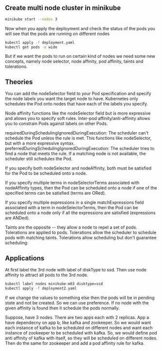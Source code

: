 ## Create multi node cluster in minikube
```bash
minikube start --nodes 3
```
Now when you apply the deployment and check the status of the pods you will see that the pods are running on different nodes
```bash
kubectl apply -f deployment.yaml
kubectl get pods -o wide
```

But if we want the pods to run on certain kind of nodes we need some new concepts, namely node selector, node affinity, pod affinity, taints and tolerations.

## Theories

You can add the nodeSelector field to your Pod specification and specify the node labels you want the target node to have. Kubernetes only schedules the Pod onto nodes that have each of the labels you specify.

Node affinity functions like the nodeSelector field but is more expressive and allows you to specify soft rules. Inter-pod affinity/anti-affinity allows you to constrain Pods against labels on other Pods.

requiredDuringSchedulingIgnoredDuringExecution: The scheduler can't schedule the Pod unless the rule is met. This functions like nodeSelector, but with a more expressive syntax.
preferredDuringSchedulingIgnoredDuringExecution: The scheduler tries to find a node that meets the rule. If a matching node is not available, the scheduler still schedules the Pod.

If you specify both nodeSelector and nodeAffinity, both must be satisfied for the Pod to be scheduled onto a node.

If you specify multiple terms in nodeSelectorTerms associated with nodeAffinity types, then the Pod can be scheduled onto a node if one of the specified terms can be satisfied (terms are ORed).

If you specify multiple expressions in a single matchExpressions field associated with a term in nodeSelectorTerms, then the Pod can be scheduled onto a node only if all the expressions are satisfied (expressions are ANDed).

Taints are the opposite -- they allow a node to repel a set of pods. Tolerations are applied to pods. Tolerations allow the scheduler to schedule pods with matching taints. Tolerations allow scheduling but don't guarantee scheduling:

## Applications


At first label the 3rd node with label of diskType to ssd. Then use node affinity to attract all pods to the 3rd node.
```bash
kubectl label nodes minikube-m03 disktype=ssd
kubectl apply -f deployment2.yaml
```
If we change the values to something else then the pods will be in pending state and not be created. 
So we can use preference. If no node with the given affinity is found then it schedule the pods normally.

Suppose, have 3 nodes. There are two apps each with 2 replicas. App a have dependecny on app b, like kafka and zookeeper. So we would want each instance of kafka to be scheduled on different nodes and want each instance of zookeeper to be scheduled with kafka. So, we would define pod anti affinity of kafka with itself, so they will be scheduled on different nodes. Then do the same for zookeeper and add a pod affinity rule for kafka.